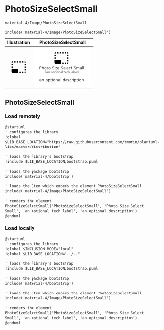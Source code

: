 # PhotoSizeSelectSmall


```text
material-4/Image/PhotoSizeSelectSmall
```

```text
include('material-4/Image/PhotoSizeSelectSmall')
```



| Illustration | PhotoSizeSelectSmall |
| :---: | :---: |
| ![illustration for Illustration](../../material-4/Image/PhotoSizeSelectSmall.png) | ![illustration for PhotoSizeSelectSmall](../../material-4/Image/PhotoSizeSelectSmall.Local.png) |




## PhotoSizeSelectSmall

### Load remotely
```plantuml
@startuml
' configures the library
!global $LIB_BASE_LOCATION="https://raw.githubusercontent.com/tmorin/plantuml-libs/master/distribution"

' loads the library's bootstrap
!include $LIB_BASE_LOCATION/bootstrap.puml

' loads the package bootstrap
include('material-4/bootstrap')

' loads the Item which embeds the element PhotoSizeSelectSmall
include('material-4/Image/PhotoSizeSelectSmall')

' renders the element
PhotoSizeSelectSmall('PhotoSizeSelectSmall', 'Photo Size Select Small', 'an optional tech label', 'an optional description')
@enduml
```

### Load locally
```plantuml
@startuml
' configures the library
!global $INCLUSION_MODE="local"
!global $LIB_BASE_LOCATION="../.."

' loads the library's bootstrap
!include $LIB_BASE_LOCATION/bootstrap.puml

' loads the package bootstrap
include('material-4/bootstrap')

' loads the Item which embeds the element PhotoSizeSelectSmall
include('material-4/Image/PhotoSizeSelectSmall')

' renders the element
PhotoSizeSelectSmall('PhotoSizeSelectSmall', 'Photo Size Select Small', 'an optional tech label', 'an optional description')
@enduml
```

